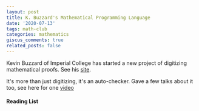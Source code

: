 ```yaml
---
layout: post
title: K. Buzzard's Mathematical Programming Language
date: '2020-07-13'
tags: math-club
categories: mathematics
giscus_comments: true
related_posts: false
---
```


Kevin Buzzard of Imperial College has started a new project of digitizing mathematical proofs. See his [site](https://leanprover.github.io/theorem_proving_in_lean/index.html). 

It's more than just digitizing, it's an auto-checker. Gave a few talks about it too, see here for one 
[video](https://www.youtube.com/watch?v=aZHbnQlFOn4) 

#### Reading List